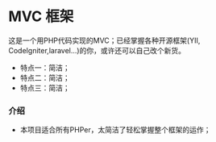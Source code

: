 # MVC 框架 

这是一个用PHP代码实现的MVC；已经掌握各种开源框架(YII, CodeIgniter,laravel...)的你，或许还可以自己改个新货。

- 特点一：简洁；
- 特点二：简洁；
- 特点三：简洁；


### 介绍

- 本项目适合所有PHPer，太简洁了轻松掌握整个框架的运作；

 
 
 
 
 
 
 
